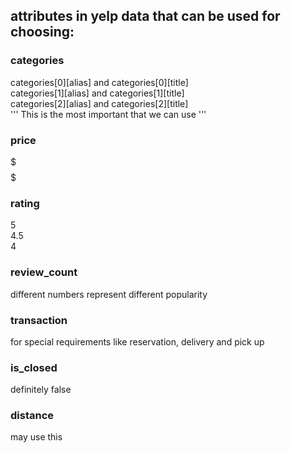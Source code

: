 ## attributes in yelp data that can be used for choosing:
### categories
categories[0][alias] and categories[0][title]   
categories[1][alias] and categories[1][title]   
categories[2][alias] and categories[2][title]   
''' This is the most important that we can use '''
### price
$  
$$  
$$$  
$$$$  

### rating
5  
4.5  
4  

### review_count
different numbers represent different popularity

### transaction
for special requirements like reservation, delivery and pick up

### is_closed
definitely false

### distance
may use this
